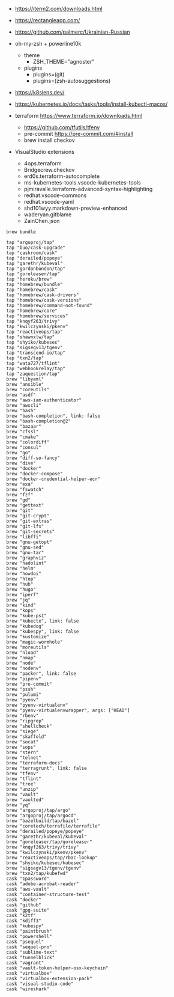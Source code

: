 
- https://iterm2.com/downloads.html
- https://rectangleapp.com/
- https://github.com/palmerc/Ukrainian-Russian
- oh-my-zsh + powerline10k
  - theme
    - ZSH_THEME="agnoster"
  - plugins
    - plugins=(git)
    - plugins=(zsh-autosuggestions)

- https://k8slens.dev/
- https://kubernetes.io/docs/tasks/tools/install-kubectl-macos/
  

- terraform https://www.terraform.io/downloads.html
  - https://github.com/tfutils/tfenv
  - pre-commit https://pre-commit.com/#install
  - brew install checkov
    
- VisualStudio extensions
  - 4ops.terraform
  - Bridgecrew.checkov
  - erd0s.terraform-autocomplete
  - ms-kubernetes-tools.vscode-kubernetes-tools
  - pjmiravalle.terraform-advanced-syntax-highlighting
  - redhat.vscode-commons
  - redhat.vscode-yaml
  - shd101wyy.markdown-preview-enhanced
  - waderyan.gitblame
  - ZainChen.json
 

`brew bundle`
``` 
tap "argoproj/tap"
tap "buo/cask-upgrade"
tap "caskroom/cask"
tap "derailed/popeye"
tap "garethr/kubeval"
tap "gordonbondon/tap"
tap "goreleaser/tap"
tap "heroku/brew"
tap "homebrew/bundle"
tap "homebrew/cask"
tap "homebrew/cask-drivers"
tap "homebrew/cask-versions"
tap "homebrew/command-not-found"
tap "homebrew/core"
tap "homebrew/services"
tap "knqyf263/trivy"
tap "kwilczynski/pkenv"
tap "reactiveops/tap"
tap "shawnxlw/tap"
tap "shyiko/kubesec"
tap "sigsegv13/tgenv"
tap "transcend-io/tap"
tap "txn2/tap"
tap "wata727/tflint"
tap "webhookrelay/tap"
tap "zaquestion/tap"
brew "libyaml"
brew "ansible"
brew "coreutils"
brew "asdf"
brew "aws-iam-authenticator"
brew "awscli"
brew "bash"
brew "bash-completion", link: false
brew "bash-completion@2"
brew "bazaar"
brew "cfssl"
brew "cmake"
brew "colordiff"
brew "consul"
brew "go"
brew "diff-so-fancy"
brew "dive"
brew "docker"
brew "docker-compose"
brew "docker-credential-helper-ecr"
brew "exa"
brew "fswatch"
brew "fzf"
brew "gd"
brew "gettext"
brew "git"
brew "git-crypt"
brew "git-extras"
brew "git-lfs"
brew "git-secrets"
brew "libffi"
brew "gnu-getopt"
brew "gnu-sed"
brew "gnu-tar"
brew "graphviz"
brew "hadolint"
brew "helm"
brew "howdoi"
brew "htop"
brew "hub"
brew "hugo"
brew "iperf"
brew "jq"
brew "kind"
brew "kops"
brew "kube-ps1"
brew "kubectx", link: false
brew "kubedog"
brew "kubespy", link: false
brew "kustomize"
brew "magic-wormhole"
brew "moreutils"
brew "nload"
brew "nmap"
brew "node"
brew "nodenv"
brew "packer", link: false
brew "pipenv"
brew "pre-commit"
brew "pssh"
brew "pulumi"
brew "pyenv"
brew "pyenv-virtualenv"
brew "pyenv-virtualenvwrapper", args: ["HEAD"]
brew "rbenv"
brew "ripgrep"
brew "shellcheck"
brew "siege"
brew "skaffold"
brew "socat"
brew "sops"
brew "stern"
brew "telnet"
brew "terraform-docs"
brew "terragrunt", link: false
brew "tfenv"
brew "tflint"
brew "tree"
brew "unzip"
brew "vault"
brew "vaulted"
brew "yq"
brew "argoproj/tap/argo"
brew "argoproj/tap/argocd"
brew "bazelbuild/tap/bazel"
brew "coretech/terrafile/terrafile"
brew "derailed/popeye/popeye"
brew "garethr/kubeval/kubeval"
brew "goreleaser/tap/goreleaser"
brew "knqyf263/trivy/trivy"
brew "kwilczynski/pkenv/pkenv"
brew "reactiveops/tap/rbac-lookup"
brew "shyiko/kubesec/kubesec"
brew "sigsegv13/tgenv/tgenv"
brew "txn2/tap/kubefwd"
cask "1password"
cask "adobe-acrobat-reader"
cask "aws-vault"
cask "container-structure-test"
cask "docker"
cask "github"
cask "gpg-suite"
cask "k2tf"
cask "kdiff3"
cask "kubespy"
cask "paintbrush"
cask "powershell"
cask "psequel"
cask "sequel-pro"
cask "sublime-text"
cask "tunnelblick"
cask "vagrant"
cask "vault-token-helper-osx-keychain"
cask "virtualbox"
cask "virtualbox-extension-pack"
cask "visual-studio-code"
cask "wireshark"
```
